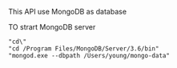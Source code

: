 This API use MongoDB as database

TO strart MongoDB server
```
"cd\"
"cd /Program Files/MongoDB/Server/3.6/bin"
"mongod.exe --dbpath /Users/young/mongo-data"
```

